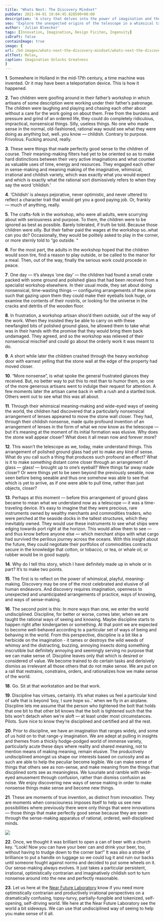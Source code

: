 ```yaml
---
title: "Whats Next: The Discovery Mindset"
pubDate: 2021-04-01 19:04:45.828590+00:00
description: 'A story that delves into the power of imagination and the unintended discoveries that shape our world.'
seo: "Explore the unexpected origins of the telescope in a whimsical tale set in 17th-century Holland. Discover how the playful curiosity of children in a craftsman's workshop led to a groundbreaking invention, blending historical fiction with the spirit of innovation. This story delves into the power of imagination and the unintended discoveries that shape our world."
author: 'Julian Bleecker'
tags: [Innovation, Imagination, Design Ficiton, Ingenuity]
isDraft: false
containImage: true
image: {
url: /bd-images/whats-next-the-discovery-mindset/whats-next-the-discovery-mindset_26182250-879e-466a-9878-be1e6b86c3c0.jpg,
altText: Relax,
caption: Imagination Unlocks Greatness
}
---
```


**1**. Somewhere in Holland in the mid-17th century, a time machine was invented. Or it may have been a teleportation device. This is how it happened.

**2**. Two children were goofing around in their father’s workshop in which artisans of some description were working under their father’s patronage. The children were laughing and playing and chasing each other about without a care for the work going on about them. Free from the burdens and pressure and grind of an ordered life, they could do completely ridiculous, impractical, nonsensical things. Silly, useless things. No one who made sense in the normal, old-fashioned, rational way would see what they were doing as anything but, well..you know — childish. Contrary to purpose. Frivolous. Fucking around, really.

**3**. These were things that made perfectly good sense to the children of course. Their meaning-making filters had yet to be oriented so as to make hard distinctions between their very active imaginations and what counted as valuable uses of time, energy and resources. They engaged each other in sense-making and meaning making of the imaginative, whimsical, irrational and childish variety, which was exactly what you would expect and which is exactly what the rational sort dismissively refers to when they say the word ‘childish.’

**4**. ‘Childish’ is always pejorative, never optimistic, and never uttered to reflect a character trait that would get you a good paying job. Or, frankly — much of anything, really.

**5**. The crafts-folk in the workshop, who were all adults, were scurrying about with seriousness and purpose. To them, the children were to be ignored as best as possible. Barely tolerated, if truth be told. Because those children were silly. But their father paid the wages at the workshop so..what can you do? Occasionally, they would be politely asked to play in the corner, or more sternly told to “go outside. “

**6**. For the most part, the adults in the workshop hoped that the children would soon tire, find a reason to play outside, or be called to the manor for a meal. Then, out of the way, finally the serious work could procede in peace.

**7**. One day — it’s always ‘one day’ — the children had found a small crate packed with some ground and polished glass that had been received from a specialist workshop elsewhere. In their usual mode, they set about doing nonsensical, time-wasting things — configuring arrangements of the pices such that gazing upon them they could make their eyeballs look huge, or examine the contents of their nostrils, or looking for the universe in the cracks and detritis of the wooden floor. 

**8**. In frustration, a workshop artisan shoo’d them outside, out of the way of the work. When they insisted they be able to carry on with these newfangled bits of polished ground glass, he allowed them to take what was in their hands with the promise that they would bring them back undamaged. They agreed, and so the workshop was relieved of their nonsensical mischief and could go about the orderly work it was meant to do.

**9**. A short while later the children crashed through the heavy workshop door with earnest yelling that the stone wall at the edge of the property had moved closer. 

**10**. “More nonsense”, is what spoke the general frustrated glances they received. But, no better way to put this to rest than to humor them, so one of the more generous artisans went to indulge their request for attention. A few moments later the artisan came back in with a rush and a startled look. Others went out to see what this was all about.

**11**. Through their whimsical meaning-making and wide-eyed ways of seeing the world, the children had discovered that a particularly nonsensical arrangement of lenses appeared to move the stone wall closer. They had, through their childish nonsense, made quite profound invention of an arrangement of lenses in the form of what we now know as the telescope — but it’s meaning at the moment of its initial formation was elusive. Why does the stone wall appear closer? What does it all mean now and forever more?

**12**. This wasn’t the telescope as we, today, make understand things. This arrangement of polished ground glass had yet to make any kind of sense. What do you call such a thing that produces such profound an effect? What is it to make something distant come closer through an arrangement of glass — glass! — brought up to one’s eyeball? Were things far away made closer? Or were things yet to be seen beyond the previously seeable, now seen before being seeable and thus one somehow was able to see that which is yet to arrive, as if one were able to pull time, rather than just objects, closer? 
 
**13**. Perhaps at this moment — before this arrangement of ground glass became to mean what we understand now as a telescope — it was a time-traveling device. It’s easy to imagine that they were precious, rare instruments owned by wealthy merchants and commodities traders, who were perched at the seaside docks in the tallest structures, which they inevitably owned. They would use these instruments to see what ships were edging towards port right at the horizon. This would allow them to see — and thus know before anyone else — which merchant ships with what cargo had survived the perilous journey across the oceans. With this insight about the future, they could negotiate their portfolios of commodities contracts secure in the knowledge that cotton, or tobacco, or tea, or whale oil, or rubber would be in good supply.

**14**. Why do I tell this story, which I have definitely made up in whole or in part? It’s to make two points. 

**15**. The first is to reflect on the power of whimsical, playful, meaning-making. Discovery may be one of the most celebrated and elusive of all human endeavors. And discovery requires imagination, openness to unexpected and unanticipated arrangements of practice, ways of knowing, and ways of sense-making. 

**16**. The second point is this: In more ways than one, we enter the world undisciplined. Discipline, for better or worse, comes later, when we are taught the rational ways of seeing and knowing. Maybe discipline starts to happen right after kindergarten or something. At that point we are expected to become well-behaved according to a particular set of ways of being and behaving in the world. From this perspective, discipline is a bit like a herbicide on the imagination - it tames or destroys the wild weeds of whimsy and the distracting, buzzing, annoying insects doing something inscrutible but definitely annoying and seemingly serving no purpose that we can make sense of. Discpline leaves only that which is desired or considered of value. We become trained to do certain tasks and derisively dismiss as irrelevant all those others that do not make sense. We are put on a rail that restrains, constrains, orders, and rationalizes how we make sense of the world.

**18**. Go. Sit at that workstation and be that work.

**19**. Discipline has virtues, certainly. It’s what makes us feel a particular kind of safe that is beyond ‘boy, I sure hope so..’ when we fly in an airplane. Discpline lets me assume that the person who tightened the bolt that holds that one bit to that other bit knows that the bolt is tightened such that the bits won’t detach when we're aloft — at least under most circumstances. Pilots. Sure nice to know they’re disciplined and certified and all the rest.

**20**. Prior to discipline, we have an imagination that ranges widely, and some of us hold on to that range-y imagination. We are adept at pulling in insights and themes from a thickly hodge-podged world of immense variety, particularly acute these days where reality and shared meaning, not to mention means of making meaning, remain elusive. The productively undisciplined amongst us shape our interests based on curiosity and as such are able to help the peculiar become legible. We can make sense of things that others see as non-sense, and make meaning from the things that discplined sorts see as meaningless. We luxuriate and ramble with wide-eyed amusement through confusion, rather than dismiss confusion as noise. We enjoy discovering new ways of sense making in order to make nonsense things make sense and become new things.
 
**21**. These are moments of true invention, as distinct from innovation. They are moments when consciouness imposes itself to help us see new possibilities where previously there were only things that were innovations — those things that make perfectly good sense because they are seen through the sense-making apparatus of rational, ordered, well-disciplined minds.

 ![](/bd-images/whats-next-the-discovery-mindset/whats-next-the-discovery-mindset_f4f98250-262e-4125-8993-2f3bf86dd3f8.jpg) 

**22**. Once, we thought it was brilliant to open a can of beer with a church key. “Look! Now you can have your beer can and drink your beer, too, without having to trudge down to the corner bar!” It was also a stroke of brilliance to put a handle on luggage so we could lug it and ruin our backs until someone fought against norms and decided to put some wheels on it. Our sense-making always evolves. It just takes a particular persistent, irrational, optimistically contrarian and imaginatively childish sort to turn nonsense around into the new and perfectly reasonable.

**23**. Let us here at the [Near Future Laboratory](http://nearfuturelaboratory.com) know if you need more optimistically contrarian and productively irrational perspectives on a dramatically confusing, topsy-turvy, partially-fungible and tokenized, self-opening, self-driving world. We here at the Near Future Laboratory see the world a bit sideways. We can use that undisciplined way of seeing to help you make sense of it all.